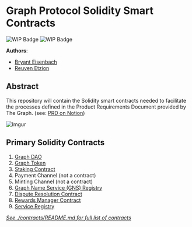 # Graph Protocol Solidity Smart Contracts

![WIP Badge](https://img.shields.io/badge/version-0.0.1-lightgrey.svg)
![WIP Badge](https://img.shields.io/badge/status-wip-yellowgreen.svg)

**Authors**:
 - [Bryant Eisenbach](github.com/fubuloubu)
 - [Reuven Etzion](github.com/retzion)

## Abstract
This repository will contain the Solidity smart contracts needed to facilitate the processes defined in the Product Requirements Document provided by The Graph.
(see: [PRD on Notion](https://www.notion.so/Hybrid-POC-Smart-Contracts-18646757d3644f73bf9fdfb2e98b93eb))

![Imgur](https://i.imgur.com/9uwiie1.png)


## Primary Solidity Contracts
1. [Graph DAO](./contracts/Governance.sol)
1. [Graph Token](./contracts/GraphToken.sol)
1. [Staking Contract](./contracts/Staking.sol)
1. Payment Channel (not a contract)
1. Minting Channel (not a contract)
1. [Graph Name Service (GNS) Registry](./contracts/GNS.sol)
1. [Dispute Resolution Contract](./contracts/DisputeManager.sol)
1. [Rewards Manager Contract](./contracts/RewardsManager.sol)
1. [Service Registry](./contracts/Registry.sol)

*[See ./contracts/README.md for full list of contracts](./contracts/)*

